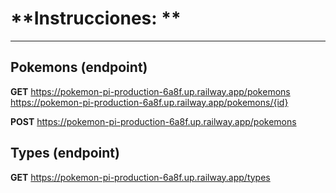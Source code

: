 # **Instrucciones: **

------------

## **Pokemons (endpoint)**
**GET**
https://pokemon-pi-production-6a8f.up.railway.app/pokemons 
https://pokemon-pi-production-6a8f.up.railway.app/pokemons/{id}

**POST**
https://pokemon-pi-production-6a8f.up.railway.app/pokemons

## **Types (endpoint)**
**GET**
https://pokemon-pi-production-6a8f.up.railway.app/types
